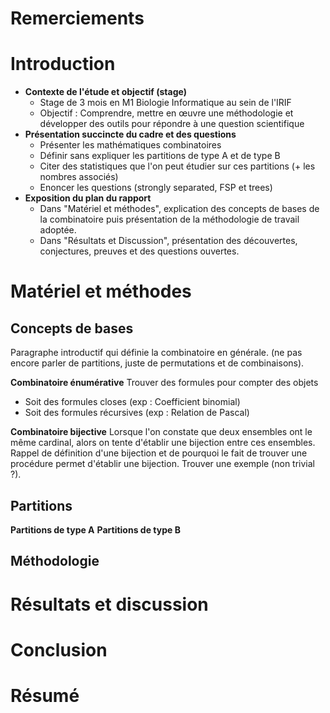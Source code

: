 # Remerciements


# Introduction
-  **Contexte de l'étude et objectif (stage)**
	- Stage de 3 mois en M1 Biologie Informatique au sein de l'IRIF
	- Objectif : Comprendre, mettre en œuvre une méthodologie et développer des outils pour répondre à une question scientifique
- **Présentation succincte du cadre et des questions**
	- Présenter les mathématiques combinatoires
	- Définir sans expliquer les partitions de type A et de type B
	- Citer des statistiques que l'on peut étudier sur ces partitions (+ les nombres associés)
	- Enoncer les questions (strongly separated, FSP et trees)
- **Exposition du plan du rapport**
	- Dans "Matériel et méthodes", explication des concepts de bases de la combinatoire
		puis présentation de la méthodologie de travail adoptée.
	- Dans "Résultats et Discussion", présentation des découvertes, conjectures, preuves et des questions ouvertes.
# Matériel et méthodes
## Concepts de bases
Paragraphe introductif qui définie la combinatoire en générale. (ne pas encore parler de partitions, juste de permutations et de combinaisons).

**Combinatoire énumérative**
Trouver des formules pour compter des objets 
- Soit des formules closes (exp : Coefficient binomial)
- Soit des formules récursives (exp : Relation de Pascal)

**Combinatoire bijective**
Lorsque l'on constate que deux ensembles ont le même cardinal, alors on tente d'établir une bijection entre ces ensembles. Rappel de définition d'une bijection et de pourquoi le fait de trouver une procédure permet d'établir une bijection.
Trouver une exemple (non trivial ?).
## Partitions
**Partitions de type A**
**Partitions de type B**

## Méthodologie
# Résultats et discussion


# Conclusion


# Résumé


